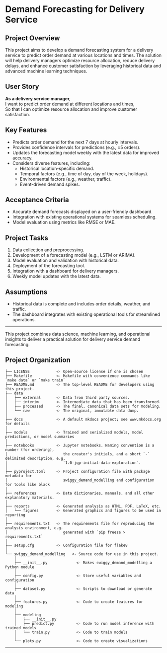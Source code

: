 # Demand Forecasting for Delivery Service

## **Project Overview**

This project aims to develop a demand forecasting system for a delivery service to predict order demand at various locations and times. The solution will help delivery managers optimize resource allocation, reduce delivery delays, and enhance customer satisfaction by leveraging historical data and advanced machine learning techniques.

## **User Story**

**As a delivery service manager,**  
I want to predict order demand at different locations and times,  
So that I can optimize resource allocation and improve customer satisfaction.

## **Key Features**

- Predicts order demand for the next 7 days at hourly intervals.
- Provides confidence intervals for predictions (e.g., ±5 orders).
- Updates the forecasting model weekly with the latest data for improved accuracy.
- Considers diverse features, including:
  - Historical location-specific demand.
  - Temporal factors (e.g., time of day, day of the week, holidays).
  - Environmental factors (e.g., weather, traffic).
  - Event-driven demand spikes.

## **Acceptance Criteria**

- Accurate demand forecasts displayed on a user-friendly dashboard.
- Integration with existing operational systems for seamless scheduling.
- Model evaluation using metrics like RMSE or MAE.

## **Project Tasks**

1. Data collection and preprocessing.
2. Development of a forecasting model (e.g., LSTM or ARIMA).
3. Model evaluation and validation with historical data.
4. Deployment of the forecasting tool.
5. Integration with a dashboard for delivery managers.
6. Weekly model updates with the latest data.

## **Assumptions**

- Historical data is complete and includes order details, weather, and traffic.
- The dashboard integrates with existing operational tools for streamlined operations.

---

This project combines data science, machine learning, and operational insights to deliver a practical solution for delivery service demand forecasting.

## Project Organization

```
├── LICENSE            <- Open-source license if one is chosen
├── Makefile           <- Makefile with convenience commands like `make data` or `make train`
├── README.md          <- The top-level README for developers using this project.
├── data
│   ├── external       <- Data from third party sources.
│   ├── interim        <- Intermediate data that has been transformed.
│   ├── processed      <- The final, canonical data sets for modeling.
│   └── raw            <- The original, immutable data dump.
│
├── docs               <- A default mkdocs project; see www.mkdocs.org for details
│
├── models             <- Trained and serialized models, model predictions, or model summaries
│
├── notebooks          <- Jupyter notebooks. Naming convention is a number (for ordering),
│                         the creator's initials, and a short `-` delimited description, e.g.
│                         `1.0-jqp-initial-data-exploration`.
│
├── pyproject.toml     <- Project configuration file with package metadata for
│                         swiggy_demand_modelling and configuration for tools like black
│
├── references         <- Data dictionaries, manuals, and all other explanatory materials.
│
├── reports            <- Generated analysis as HTML, PDF, LaTeX, etc.
│   └── figures        <- Generated graphics and figures to be used in reporting
│
├── requirements.txt   <- The requirements file for reproducing the analysis environment, e.g.
│                         generated with `pip freeze > requirements.txt`
│
├── setup.cfg          <- Configuration file for flake8
│
└── swiggy_demand_modelling   <- Source code for use in this project.
    │
    ├── __init__.py             <- Makes swiggy_demand_modelling a Python module
    │
    ├── config.py               <- Store useful variables and configuration
    │
    ├── dataset.py              <- Scripts to download or generate data
    │
    ├── features.py             <- Code to create features for modeling
    │
    ├── modeling
    │   ├── __init__.py
    │   ├── predict.py          <- Code to run model inference with trained models
    │   └── train.py            <- Code to train models
    │
    └── plots.py                <- Code to create visualizations
```

---

